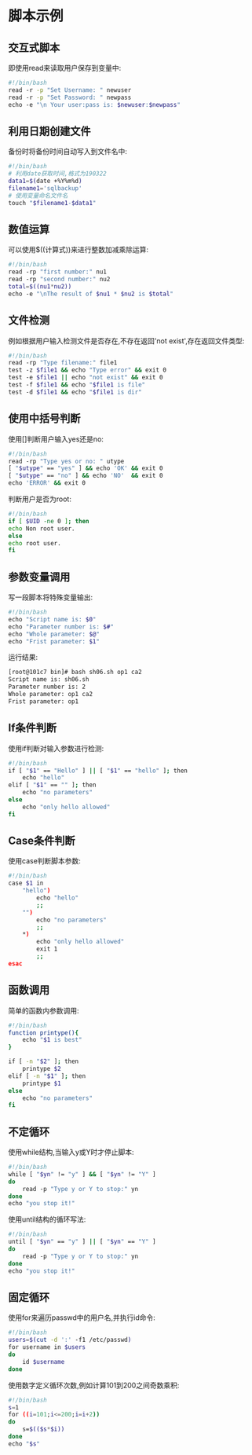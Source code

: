 # 脚本示例

## 交互式脚本

即使用read来读取用户保存到变量中:

```sh
#!/bin/bash
read -r -p "Set Username: " newuser
read -r -p "Set Password: " newpass
echo -e "\n Your user:pass is: $newuser:$newpass"
```



## 利用日期创建文件

备份时将备份时间自动写入到文件名中:

```sh
#!/bin/bash
# 利用date获取时间,格式为190322
data1=$(date +%Y%m%d)
filename1='sqlbackup'
# 使用变量命名文件名
touch "$filename1-$data1"
```



## 数值运算

可以使用$((计算式))来进行整数加减乘除运算:

```sh
#!/bin/bash
read -rp "first number:" nu1
read -rp "second number:" nu2
total=$((nu1*nu2))
echo -e "\nThe result of $nu1 * $nu2 is $total"
```



## 文件检测

例如根据用户输入检测文件是否存在,不存在返回'not exist',存在返回文件类型:

```sh
#!/bin/bash
read -rp "Type filename:" file1
test -z $file1 && echo "Type error" && exit 0
test -e $file1 || echo "not exist" && exit 0
test -f $file1 && echo "$file1 is file" 
test -d $file1 && echo "$file1 is dir"
```



## 使用中括号判断

使用[]判断用户输入yes还是no:

```sh
#!/bin/bash
read -rp "Type yes or no: " utype
[ "$utype" == "yes" ] && echo 'OK' && exit 0
[ "$utype" == "no" ] && echo 'NO'  && exit 0
echo 'ERROR' && exit 0
```

判断用户是否为root:

```bash
#!/bin/bash
if [ $UID -ne 0 ]; then
echo Non root user.
else
echo root user.
fi
```



## 参数变量调用

写一段脚本将特殊变量输出:

```sh
#!/bin/bash
echo "Script name is: $0"
echo "Parameter number is: $#"
echo "Whole parameter: $@"
echo "Frist parameter: $1"
```

运行结果:

```sh
[root@101c7 bin]# bash sh06.sh op1 ca2
Script name is: sh06.sh
Parameter number is: 2
Whole parameter: op1 ca2
Frist parameter: op1
```



## If条件判断

使用if判断对输入参数进行检测:

```bash
#!/bin/bash
if [ "$1" == "Hello" ] || [ "$1" == "hello" ]; then
    echo "hello"
elif [ "$1" == "" ]; then
    echo "no parameters"
else
    echo "only hello allowed"
fi
```



## Case条件判断

使用case判断脚本参数:

```sh
#!/bin/bash
case $1 in
    "hello")
        echo "hello"
        ;;
    "")
        echo "no parameters"
        ;;
    *)
        echo "only hello allowed"
        exit 1
        ;;
esac
```



## 函数调用

简单的函数内参数调用:

```sh
#!/bin/bash
function printype(){
    echo "$1 is best"
}

if [ -n "$2" ]; then
    printype $2
elif [ -n "$1" ]; then
    printype $1
else
    echo "no parameters"
fi
```



## 不定循环

使用while结构,当输入y或Y时才停止脚本:

```sh
#!/bin/bash
while [ "$yn" != "y" ] && [ "$yn" != "Y" ]
do
    read -p "Type y or Y to stop:" yn
done
echo "you stop it!"
```

使用until结构的循环写法:

```sh
#!/bin/bash
until [ "$yn" == "y" ] || [ "$yn" == "Y" ]
do
    read -p "Type y or Y to stop:" yn
done
echo "you stop it!"
```



## 固定循环

使用for来遍历passwd中的用户名,并执行id命令:

 ```sh
 #!/bin/bash
 users=$(cut -d ':' -f1 /etc/passwd)
 for username in $users
 do
     id $username
 done
 ```

使用数字定义循环次数,例如计算101到200之间奇数乘积:

```sh
#!/bin/bash
s=1
for ((i=101;i<=200;i=i+2))
do
    s=$(($s*$i))
done
echo "$s"
```

